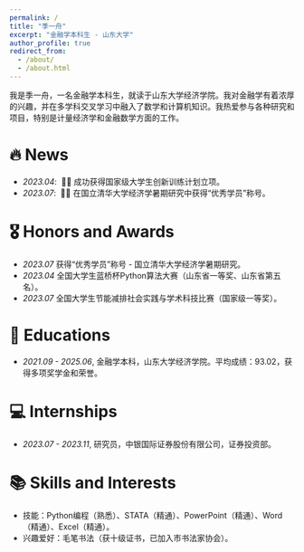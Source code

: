 ```yaml
---
permalink: /
title: "季一舟"
excerpt: "金融学本科生 - 山东大学"
author_profile: true
redirect_from: 
  - /about/
  - /about.html
---
```


<span class='anchor' id='about-me'></span>

我是季一舟，一名金融学本科生，就读于山东大学经济学院。我对金融学有着浓厚的兴趣，并在多学科交叉学习中融入了数学和计算机知识。我热爱参与各种研究和项目，特别是计量经济学和金融数学方面的工作。

# 🔥 News
- *2023.04*: &nbsp;🎉🎉 成功获得国家级大学生创新训练计划立项。
- *2023.07*: &nbsp;🎉🎉 在国立清华大学经济学暑期研究中获得“优秀学员”称号。

# 🎖 Honors and Awards
- *2023.07* 获得“优秀学员”称号 - 国立清华大学经济学暑期研究。
- *2023.04* 全国大学生蓝桥杯Python算法大赛（山东省一等奖、山东省第五名）。
- *2023.07* 全国大学生节能减排社会实践与学术科技比赛（国家级一等奖）。

# 📖 Educations
- *2021.09 - 2025.06*, 金融学本科，山东大学经济学院。平均成绩：93.02，获得多项奖学金和荣誉。

# 💻 Internships
- *2023.07 - 2023.11*, 研究员，中银国际证券股份有限公司，证券投资部。

# 📚 Skills and Interests
- 技能：Python编程（熟悉）、STATA（精通）、PowerPoint（精通）、Word（精通）、Excel（精通）。
- 兴趣爱好：毛笔书法（获十级证书，已加入市书法家协会）。
